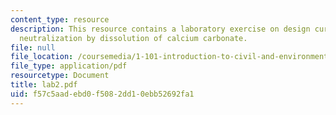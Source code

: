 ```yaml
---
content_type: resource
description: This resource contains a laboratory exercise on design curve for acid
  neutralization by dissolution of calcium carbonate.
file: null
file_location: /coursemedia/1-101-introduction-to-civil-and-environmental-engineering-design-i-fall-2005/f57c5aadebd0f5082dd10ebb52692fa1_lab2.pdf
file_type: application/pdf
resourcetype: Document
title: lab2.pdf
uid: f57c5aad-ebd0-f508-2dd1-0ebb52692fa1
---
```

